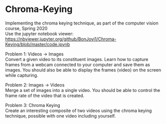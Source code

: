# Chroma-Keying
Implementing the chroma keying technique, as part of the computer vision course, Spring 2020 \
Use the jupyter notebook viewer: https://nbviewer.jupyter.org/github/BonJovi1/Chroma-Keying/blob/master/code.ipynb

Problem 1: Videos -> Images \
Convert a given video to its constituent images. Learn how to capture frames from a webcam connected to your computer and save them as images. You should also be able to display the frames (video) on the screen while capturing.  

Problem 2: Images -> Videos \
Merge a set of images into a single video. You should be able to control the frame rate of the video that is created. 

Problem 3: Chroma Keying \
Create an interesting composite of two videos using the chroma keying technique, possible with one video including yourself. 
